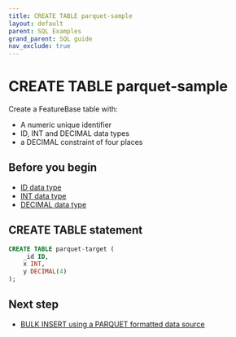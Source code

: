 ```yaml
---
title: CREATE TABLE parquet-sample
layout: default
parent: SQL Examples
grand_parent: SQL guide
nav_exclude: true
---
```


# CREATE TABLE parquet-sample

Create a FeatureBase table with:
* A numeric unique identifier
* ID, INT and DECIMAL data types
* a DECIMAL constraint of four places

## Before you begin

* [ID data type](/docs/sql-guide/data-types/data-type-id)
* [INT data type](/docs/sql-guide/data-types/data-type-int)
* [DECIMAL data type](/docs/sql-guide/data-types/data-type-decimal)

## CREATE TABLE statement

```sql
CREATE TABLE parquet-target (
    _id ID,
    x INT,
    y DECIMAL(4)
);
```

## Next step

* [BULK INSERT using a PARQUET formatted data source](/docs/sql-guide/examples/insert-bulk-parquet/sql-eg-insert-bulk-parquet)
